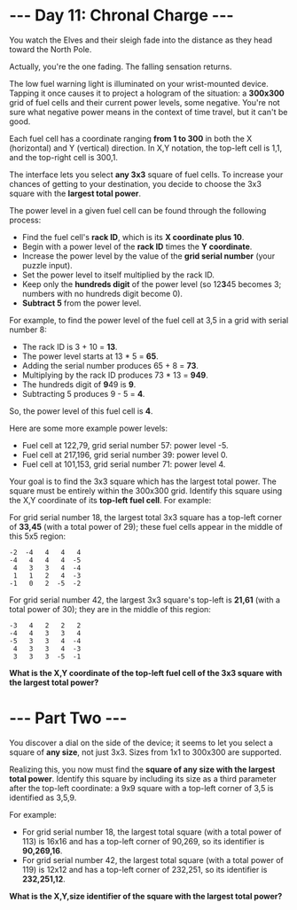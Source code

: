 # --- Day 11: Chronal Charge ---

You watch the Elves and their sleigh fade into the distance as they head toward the North Pole.

Actually, you're the one fading. The falling sensation returns.

The low fuel warning light is illuminated on your wrist-mounted device. Tapping it once causes it to project a hologram of the situation: a **300x300** grid of fuel cells and their current power levels, some negative. You're not sure what negative power means in the context of time travel, but it can't be good.

Each fuel cell has a coordinate ranging **from 1 to 300** in both the X (horizontal) and Y (vertical) direction. In X,Y notation, the top-left cell is 1,1, and the top-right cell is 300,1.

The interface lets you select **any 3x3** square of fuel cells. To increase your chances of getting to your destination, you decide to choose the 3x3 square with the **largest total power**.

The power level in a given fuel cell can be found through the following process:

  - Find the fuel cell's **rack ID**, which is its **X coordinate plus 10**.
  - Begin with a power level of the **rack ID** times the **Y coordinate**.
  - Increase the power level by the value of the **grid serial number** (your puzzle input).
  - Set the power level to itself multiplied by the rack ID.
  - Keep only the **hundreds digit** of the power level (so 12**3**45 becomes 3; numbers with no hundreds digit become 0).
  - **Subtract 5** from the power level.

For example, to find the power level of the fuel cell at 3,5 in a grid with serial number 8:

  - The rack ID is 3 + 10 = **13**.
  - The power level starts at 13 * 5 = **65**.
  - Adding the serial number produces 65 + 8 = **73**.
  - Multiplying by the rack ID produces 73 * 13 = **949**.
  - The hundreds digit of **9**49 is **9**.
  - Subtracting 5 produces 9 - 5 = **4**.

So, the power level of this fuel cell is **4**.

Here are some more example power levels:

  - Fuel cell at  122,79, grid serial number 57: power level -5.
  - Fuel cell at 217,196, grid serial number 39: power level  0.
  - Fuel cell at 101,153, grid serial number 71: power level  4.

Your goal is to find the 3x3 square which has the largest total power. The square must be entirely within the 300x300 grid. Identify this square using the X,Y coordinate of its **top-left fuel cell**. For example:

For grid serial number 18, the largest total 3x3 square has a top-left corner of **33,45** (with a total power of 29); these fuel cells appear in the middle of this 5x5 region:

    -2  -4   4   4   4
    -4   4   4   4  -5
     4   3   3   4  -4
     1   1   2   4  -3
    -1   0   2  -5  -2

For grid serial number 42, the largest 3x3 square's top-left is **21,61** (with a total power of 30); they are in the middle of this region:

    -3   4   2   2   2
    -4   4   3   3   4
    -5   3   3   4  -4
     4   3   3   4  -3
     3   3   3  -5  -1

**What is the X,Y coordinate of the top-left fuel cell of the 3x3 square with the largest total power?**

# --- Part Two ---

You discover a dial on the side of the device; it seems to let you select a square of **any size**, not just 3x3. Sizes from 1x1 to 300x300 are supported.

Realizing this, you now must find the **square of any size with the largest total power**. Identify this square by including its size as a third parameter after the top-left coordinate: a 9x9 square with a top-left corner of 3,5 is identified as 3,5,9.

For example:

  - For grid serial number 18, the largest total square (with a total power of 113) is 16x16 and has a top-left corner of 90,269, so its identifier is **90,269,16**.
  - For grid serial number 42, the largest total square (with a total power of 119) is 12x12 and has a top-left corner of 232,251, so its identifier is **232,251,12**.

**What is the X,Y,size identifier of the square with the largest total power?**
